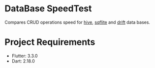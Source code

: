 # DataBase SpeedTest

Compares CRUD operations speed for [hive](https://pub.dev/packages/hive), [sqflite](https://pub.dev/packages/sqflite) and [drift](https://pub.dev/packages/drift) data bases.

# Project Requirements

- Flutter: 3.3.0
- Dart: 2.18.0
